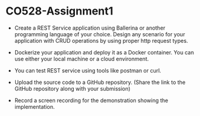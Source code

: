 # CO528-Assignment1

- Create a REST Service application using Ballerina or another programming language of your choice. Design any scenario for your application with CRUD operations by using proper http request types. 

- Dockerize your application and deploy it as a Docker container. You can use either your local machine or a cloud environment.

- You can test REST service using tools like postman or curl. 

- Upload the source code to a GitHub repository. (Share the link to the GitHub repository along with your submission)

- Record a screen recording for the demonstration showing the implementation.
